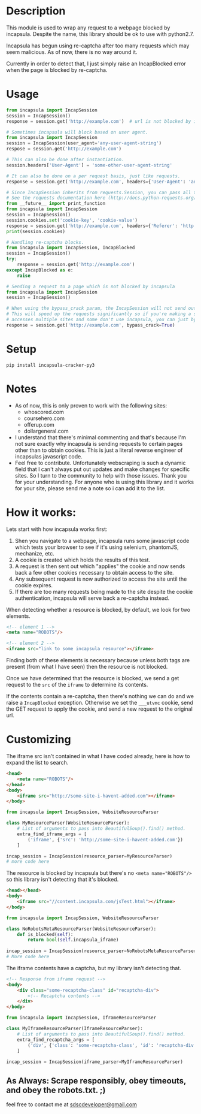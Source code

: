 # Description

This module is used to wrap any request to a webpage blocked by incapsula. Despite the name, this library should be ok to use with python2.7.

Incapsula has begun using re-captcha after too many requests which may seem malicious. As of now, there is no way around it.

Currently in order to detect that, I just simply raise an IncapBlocked error when the page is blocked by re-captcha.

# Usage

```python
from incapsula import IncapSession
session = IncapSession()
response = session.get('http://example.com')  # url is not blocked by incapsula
```

```python
# Sometimes incapsula will block based on user agent.
from incapsula import IncapSession
session = IncapSession(user_agent='any-user-agent-string')
respose = session.get('http://example.com')

# This can also be done after instantiation.
session.headers['User-Agent'] = 'some-other-user-agent-string'

# It can also be done on a per request basis, just like requests.
response = session.get('http://example.com', headers={'User-Agent': 'another-user-agent-string'})
```

```python
# Since IncapSession inherits from requests.Session, you can pass all the same arguments to it.
# See the requests documentation here (http://docs.python-requests.org/en/master/user/advanced/#session-objects)
from __future__ import print_function
from incapsula import IncapSession
session = IncapSession()
session.cookies.set('cookie-key', 'cookie-value')
response = session.get('http://example.com', headers={'Referer': 'http://other-example.com'})
print(session.cookies)
```

```python
# Handling re-captcha blocks.
from incapsula import IncapSession, IncapBlocked
session = IncapSession()
try:
    response = session.get('http://example.com')
except IncapBlocked as e:
    raise
```

```python
# Sending a request to a page which is not blocked by incapsula
from incapsula import IncapSession
session = IncapSession()

# When using the bypass_crack param, the IncapSession will not send out extra requests to bypass incapsula.
# This will speed up the requests significantly so if you're making a scraper which
# accesses multiple sites and some don't use incapsula, you can just bypass the crack.
response = session.get('http://example.com', bypass_crack=True)
```

# Setup

`pip install incapsula-cracker-py3`

# Notes

* As of now, this is only proven to work with the following sites:
  * whoscored.com
  * coursehero.com
  * offerup.com
  * dollargeneral.com
* I understand that there's minimal commenting and that's because I'm not sure exactly why incapsula is sending requests to certain pages other than to obtain cookies. This is just a literal reverse engineer of incapsulas javascript code.
* Feel free to contribute. Unfortunately webscraping is such a dynamic field that I can't always put out updates and make changes for specific sites. So I turn to the community to help with those issues. Thank you for your understanding. For anyone who is using this library and it works for your site, please send me a note so i can add it to the list.

# How it works:
Lets start with how incapsula works first:
1. Shen you navigate to a webpage, incapsula runs some javascript code which tests your browser to see if it's using selenium, phantomJS, mechanize, etc.
2. A cookie is created which holds the results of this test.
3. A request is then sent out which "applies" the cookie and now sends back a few other cookies necessary to obtain access to the site.
4. Any subsequent request is now authorized to access the site until the cookie expires.
5. If there are too many requests being made to the site despite the cookie authentication, incapsula will serve back a re-captcha instead.

When detecting whether a resource is blocked, by default, we look for two elements.

```html
<!-- element 1 -->
<meta name="ROBOTS"/>

<!-- element 2 -->
<iframe src="link to some incapsula resource"></iframe>
```

Finding both of these elements is necessary because unless both tags are present (from what I have seen) then the resource is not blocked.

Once we have determined that the resource is blocked, we send a get request to the `src` of the `iframe` to determine its contents.

If the contents contain a re-captcha, then there's nothing we can do and we raise a `IncapBlocked` exception. Otherwise we set the `___utvmc` cookie, send the GET request to apply the cookie, and send a new request to the original url.


# Customizing
The iframe src isn't contained in what I have coded already, here is how to expand the list to search.
```html
<head>
    <meta name="ROBOTS"/>
</head>
<body>
    <iframe src="http://some-site-i-havent-added.com"></iframe>
</body>
```
```python
from incapsula import IncapSession, WebsiteResourceParser

class MyResourceParser(WebsiteResourceParser):
    # List of arguments to pass into BeautifulSoup().find() method.
    extra_find_iframe_args = [
        ('iframe', {'src': 'http://some-site-i-havent-added.com'})
    ]

incap_session = IncapSession(resource_parser=MyResourceParser)
# more code here
```
The resource is blocked by incapsula but there's no `<meta name="ROBOTS"/>` so this library isn't detecting that it's blocked.
```html
<head></head>
<body>
    <iframe src="//content.incapsula.com/jsTest.html"></iframe>
</body>
```
```python
from incapsula import IncapSession, WebsiteResourceParser

class NoRobotsMetaResourceParser(WebsiteResourceParser):
    def is_blocked(self):
        return bool(self.incapsula_iframe)
        
incap_session = IncapSession(resource_parser=NoRobotsMetaResourceParser)
# More code here
```
The iframe contents have a captcha, but my library isn't detecting that.
```html
<!-- Response from iframe request -->
<body>
    <div class="some-recaptcha-class" id="recaptcha-div">
        <!-- Recaptcha contents -->
    </div>
</body>
```
```python
from incapsula import IncapSession, IframeResourceParser

class MyIframeResourceParser(IframeResourceParser):
    # List of arguments to pass into BeautifulSoup().find() method.
    extra_find_recaptcha_args = [
        ('div', {'class': 'some-recaptcha-class', 'id': 'recaptcha-div'})
    ]
    
incap_session = IncapSession(iframe_parser=MyIframeResourceParser)
```
## As Always: Scrape responsibly, obey timeouts, and obey the robots.txt. ;)

feel free to contact me at sdscdeveloper@gmail.com
